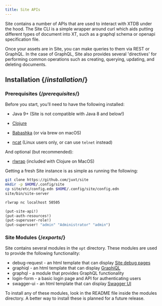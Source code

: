```yaml
---
title: Site APIs
---
```


<Intro>
Site contains a number of APIs that are used to interact with XTDB under the hood. The Site CLI is a simple wrapper around curl which aids putting different types of document into XT, such as a graphql schema or openapi specification file.

Once your assets are in Site, you can make queries to them via REST or GraphQL. In the case of GraphQL, Site also provides several 'directives' for performing common operations such as creating, querying, updating, and deleting documents.
</Intro>

## Installation {/_installation_/}

### Prerequisites {/_prerequisites_/}

Before you start, you’ll need to have the following installed:

- Java 9+ (Site is not compatible with Java 8 and below!)

- [Clojure](https://clojure.org/guides/getting_started)

- [Babashka](https://github.com/babashka/babashka/releases) (or via brew on macOS)

- [ncat](https://nmap.org/book/inst-linux.html) (Linux users only, or can use `telnet` instead)

And optional (but recommended):

- [rlwrap](https://github.com/hanslub42/rlwrap) (included with Clojure on MacOS)

Getting a fresh Site instance is as simple as running the following:

<PackageImport>

```bash
git clone https://github.com/juxt/site
mkdir -p $HOME/.config/site
cp site/etc/config.edn $HOME/.config/site/config.edn
site/bin/site-server
```

```bash
rlwrap nc localhost 50505
```

```clojure Site REPL
(put-site-api!)
(put-auth-resources!)
(put-superuser-role!)
(put-superuser! "admin" "Administrator" "admin")
```

</PackageImport>

### Site Modules {/_exports_/}

Site contains several modules in the `opt` directory. These modules are used to provide the following functionality:

- debug-request - an html template that can display [Site debug pages](/reference/debug-request)
- graphiql - an html template that can display [GraphiQL](/reference/graphiql)
- graphql - a module that provides GraphQL functionality
- login-form - a basic login page and API for authenticating users
- swagger-ui - an html template that can display [Swagger UI](/reference/swagger-ui)

To install any of these modules, look in the README file inside the modules directory. A better way to install these is planned for a future release.